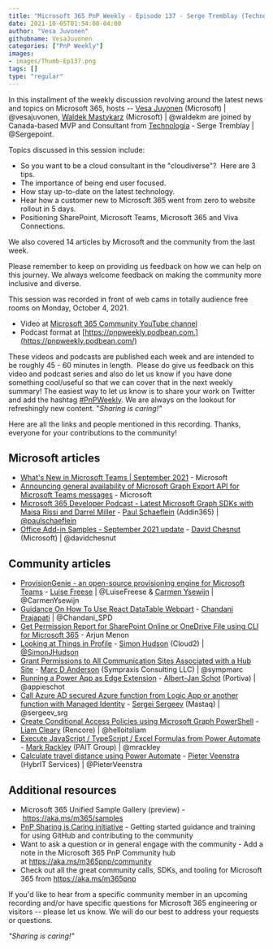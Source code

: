 ```yaml
---
title: "Microsoft 365 PnP Weekly - Episode 137 - Serge Tremblay (Technologia)"
date: 2021-10-05T01:54:00-04:00
author: "Vesa Juvonen"
githubname: VesaJuvonen
categories: ["PnP Weekly"]
images:
- images/Thumb-Ep137.png
tags: []
type: "regular"
---
```


In this installment of the weekly discussion revolving around the latest
news and topics on Microsoft 365, hosts -- [Vesa
Juvonen](http://twitter.com/vesajuvonen) (Microsoft) |
@vesajuvonen, [Waldek
Mastykarz](http://twitter.com/waldekm) (Microsoft) | @waldekm are
joined by Canada-based MVP and Consultant from
[Technologia](https://www.technologia.com/en) - Serge Tremblay |
@Sergepoint.

Topics discussed in this session include: 

-   So you want to be a cloud consultant in the "cloudiverse"?  Here
    are 3 tips.
-   The importance of being end user focused.
-   How stay up-to-date on the latest technology. 
-   Hear how a customer new to Microsoft 365 went from zero to website
    rollout in 5 days. 
-   Positioning SharePoint, Microsoft Teams, Microsoft 365 and Viva
    Connections. 

We also covered 14 articles by Microsoft and the community from the last
week. 

Please remember to keep on providing us feedback on how we can help on
this journey. We always welcome feedback on making the community more
inclusive and diverse.

This session was recorded in front of web cams in totally audience free
rooms on Monday, October 4, 2021.

-   Video at [Microsoft 365 Community YouTube
    channel](https://aka.ms/m365pnp-videos)
-   Podcast format
    at [https://pnpweekly.podbean.com.](https://pnpweekly.podbean.com/)

These videos and podcasts are published each week and are intended to be
roughly 45 - 60 minutes in length.  Please do give us feedback on this
video and podcast series and also do let us know if you have done
something cool/useful so that we can cover that in the next weekly
summary! The easiest way to let us know is to share your work on Twitter
and add the
hashtag [#PnPWeekly](https://twitter.com/search?q=%23pnpweekly). We are
always on the lookout for refreshingly new content. "*Sharing is
caring!"* 

Here are all the links and people mentioned in this recording. Thanks,
everyone for your contributions to the community!

## Microsoft articles

-   [What's New in Microsoft Teams | September
    2021](https://techcommunity.microsoft.com/t5/microsoft-teams-blog/what-s-new-in-microsoft-teams-september-2021/ba-p/2793627) -
    Microsoft  
-   [Announcing general availability of Microsoft Graph Export API for
    Microsoft Teams
    messages](https://developer.microsoft.com/microsoft-teams/blogs/announcing-general-availability-of-microsoft-graph-export-api-for-microsoft-teams-messages/) -
    Microsoft 
-   [Microsoft 365 Developer Podcast - Latest Microsoft Graph SDKs with
    Maisa Rissi and Darrel
    Miller](https://techcommunity.microsoft.com/t5/microsoft-365-pnp-blog/microsft-365-developer-podcast-latest-microsoft-graph-sdks-with/ba-p/2790309) -
    [Paul Schaeflein](http://twitter.com/paulschaeflein) (Addin365) |
    [@paulschaeflein](https://techcommunity.microsoft.com/t5/user/viewprofilepage/user-id/113) 
-   [Office Add-in Samples - September 2021
    update](https://techcommunity.microsoft.com/t5/microsoft-365-pnp-blog/office-add-in-samples-september-2021-update/ba-p/2768832) -
    [David Chesnut](http://twitter.com/davidchesnut) (Microsoft) |
    @davidchesnut 

## Community articles

-   [ProvisionGenie - an open-source provisioning engine for Microsoft
    Teams](https://techcommunity.microsoft.com/t5/microsoft-365-pnp-blog/provisiongenie-an-open-source-provisioning-engine-for-microsoft/ba-p/2796434) -
    [Luise Freese](http://twitter.com/LuiseFreese) | @LuiseFreese &
    [Carmen Ysewijn](http://twitter.com/CarmenYsewijn) |
    @CarmenYsewijn 
-   [Guidance On How To Use React DataTable
    Webpart](https://techcommunity.microsoft.com/t5/microsoft-365-pnp-blog/guidance-on-how-to-use-react-datatable-webpart/ba-p/2772933) -
    [Chandani Prajapati](http://twitter.com/Chandani_SPD) |
    @Chandani_SPD 
-   [Get Permission Report for SharePoint Online or OneDrive File using
    CLI for Microsoft
    365](https://techcommunity.microsoft.com/t5/microsoft-365-pnp-blog/get-permission-report-for-sharepoint-online-or-onedrive-file/ba-p/2781372) -
    Arjun Menon  
-   [Looking at Things in
    Profile](https://techcommunity.microsoft.com/t5/microsoft-365-pnp-blog/looking-at-things-in-profile/ba-p/2781232) -
    [Simon Hudson](http://twitter.com/simonjhudson) (Cloud2) |
    [@SimonJHudson](https://techcommunity.microsoft.com/t5/user/viewprofilepage/user-id/792961)  
-   [Grant Permissions to All Communication Sites Associated with a Hub
    Site](https://sympmarc.com/2021/09/29/grant-permissions-to-all-communication-sites-associated-with-a-hub-site/) -
    [Marc D Anderson](http://twitter.com/sympmarc) (Sympraxis Consulting
    LLC) | @sympmarc
-   [Running a Power App as Edge
    Extension](https://www.cloudappie.nl/power-app-edge-extension/) -
    [Albert-Jan Schot](http://twitter.com/appieschot) (Portiva) |
    @appieschot 
-   [Call Azure AD secured Azure function from Logic App or another
    function with Managed
    Identity](https://spblog.net/post/2021/09/28/call-azure-ad-secured-azure-function-from-logic-app-or-another-function-with-managed-identity) -
    [Sergei Sergeev](http://twitter.com/sergeev_srg) (Mastaq) |
    @sergeev_srg  
-   [Create Conditional Access Policies using Microsoft Graph
    PowerShell](https://helloitsliam.com/2021/09/27/create-conditional-access-policies-using-microsoft-graph-powershell/) -
    [Liam Cleary](http://twitter.com/helloitsliam) (Rencore) |
    @helloitsliam 
-   [Execute JavaScript / TypeScript / Excel Formulas from Power
    Automate](https://www.markrackley.net/2021/09/27/execute-javascript-typescript-excel-formulas-from-power-automate/) -
    [Mark Rackley](http://twitter.com/mrackley) (PAIT Group) |
    @mrackley 
-   [Calculate travel distance using Power
    Automate](https://sharepains.com/2021/09/27/calculate-travel-distance-power-automate/) -
    [Pieter Veenstra](http://twitter.com/PieterVeenstra) (HybrIT
    Services) | @PieterVeenstra 

## Additional resources

-   Microsoft 365 Unified Sample Gallery (preview)
    - <https://aka.ms/m365/samples> 
-   [PnP Sharing is Caring
    initiative](https://aka.ms/sharing-is-caring) - Getting started
    guidance and training for using GitHub and contributing to the
    community
-   Want to ask a question or in general engage with the community - Add
    a note in the Microsoft 365 PnP Community hub
    at <https://aka.ms/m365pnp/community>
-   Check out all the great community calls, SDKs, and tooling for
    Microsoft 365 from <https://aka.ms/m365pnp>

If you'd like to hear from a specific community member in an upcoming
recording and/or have specific questions for Microsoft 365 engineering
or visitors -- please let us know. We will do our best to address your
requests or questions.

*"Sharing is caring!"*
